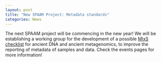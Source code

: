 ```yaml
---
layout: post
title: "New SPAAM Project: Metadata standards"
categories: News
---
```


The next SPAAM project will be commencing in the new year! We will be establishing a working group for the development of a possible [MIxS checklist](https://gensc.org/mixs/) for ancient DNA and ancient metagenomics, to improve the reporting of metadata of samples and data. Check the events pages for more information!